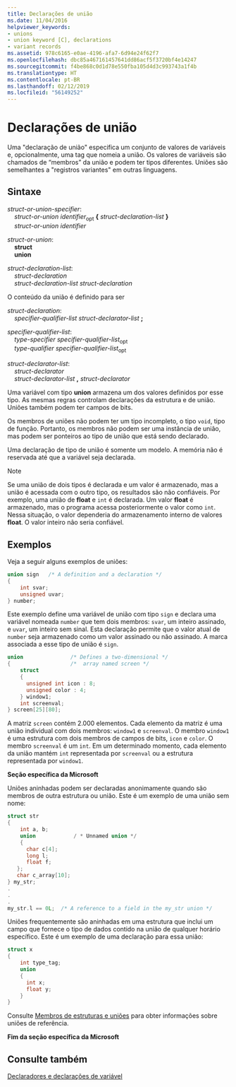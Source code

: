 ```yaml
---
title: Declarações de união
ms.date: 11/04/2016
helpviewer_keywords:
- unions
- union keyword [C], declarations
- variant records
ms.assetid: 978c6165-e0ae-4196-afa7-6d94e24f62f7
ms.openlocfilehash: dbc85a467161457641dd86acf5f3720bf4e14247
ms.sourcegitcommit: f4be868c0d1d78e550fba105d4d3c993743a1f4b
ms.translationtype: HT
ms.contentlocale: pt-BR
ms.lasthandoff: 02/12/2019
ms.locfileid: "56149252"
---
```

# <a name="union-declarations"></a>Declarações de união

Uma "declaração de união" especifica um conjunto de valores de variáveis e, opcionalmente, uma tag que nomeia a união. Os valores de variáveis são chamados de “membros” da união e podem ter tipos diferentes. Uniões são semelhantes a "registros variantes" em outras linguagens.

## <a name="syntax"></a>Sintaxe

*struct-or-union-specifier*:<br/>
&nbsp;&nbsp;&nbsp;&nbsp;*struct-or-union* *identifier*<sub>opt</sub> **{** *struct-declaration-list* **}**<br/>
&nbsp;&nbsp;&nbsp;&nbsp;*struct-or-union* *identifier*

*struct-or-union*:<br/>
&nbsp;&nbsp;&nbsp;&nbsp;**struct**<br/>
&nbsp;&nbsp;&nbsp;&nbsp;**union**

*struct-declaration-list*:<br/>
&nbsp;&nbsp;&nbsp;&nbsp;*struct-declaration*<br/>
&nbsp;&nbsp;&nbsp;&nbsp;*struct-declaration-list* *struct-declaration*

O conteúdo da união é definido para ser

*struct-declaration*:<br/>
&nbsp;&nbsp;&nbsp;&nbsp;*specifier-qualifier-list* *struct-declarator-list*  **;**

*specifier-qualifier-list*:<br/>
&nbsp;&nbsp;&nbsp;&nbsp;*type-specifier* *specifier-qualifier-list*<sub>opt</sub> <br/>
&nbsp;&nbsp;&nbsp;&nbsp;*type-qualifier* *specifier-qualifier-list*<sub>opt</sub>

*struct-declarator-list*:<br/>
&nbsp;&nbsp;&nbsp;&nbsp;*struct-declarator*<br/>
&nbsp;&nbsp;&nbsp;&nbsp;*struct-declarator-list*  **,**  *struct-declarator*

Uma variável com tipo **union** armazena um dos valores definidos por esse tipo. As mesmas regras controlam declarações da estrutura e de união. Uniões também podem ter campos de bits.

Os membros de uniões não podem ter um tipo incompleto, o tipo `void`, tipo de função. Portanto, os membros não podem ser uma instância de união, mas podem ser ponteiros ao tipo de união que está sendo declarado.

Uma declaração de tipo de união é somente um modelo. A memória não é reservada até que a variável seja declarada.

> [!NOTE]
> Se uma união de dois tipos é declarada e um valor é armazenado, mas a união é acessada com o outro tipo, os resultados são não confiáveis. Por exemplo, uma união de **float** e `int` é declarada. Um valor **float** é armazenado, mas o programa acessa posteriormente o valor como `int`. Nessa situação, o valor dependeria do armazenamento interno de valores **float**. O valor inteiro não seria confiável.

## <a name="examples"></a>Exemplos

Veja a seguir alguns exemplos de uniões:

```C
union sign   /* A definition and a declaration */
{
    int svar;
    unsigned uvar;
} number;
```

Este exemplo define uma variável de união com tipo `sign` e declara uma variável nomeada `number` que tem dois membros: `svar`, um inteiro assinado, e `uvar`, um inteiro sem sinal. Esta declaração permite que o valor atual de `number` seja armazenado como um valor assinado ou não assinado. A marca associada a esse tipo de união é `sign`.

```C
union               /* Defines a two-dimensional */
{                   /*  array named screen */
    struct
    {
      unsigned int icon : 8;
      unsigned color : 4;
    } window1;
    int screenval;
} screen[25][80];
```

A matriz `screen` contém 2.000 elementos. Cada elemento da matriz é uma união individual com dois membros: `window1` e `screenval`. O membro `window1` é uma estrutura com dois membros de campos de bits, `icon` e `color`. O membro `screenval` é um `int`. Em um determinado momento, cada elemento da união mantém `int` representada por `screenval` ou a estrutura representada por `window1`.

**Seção específica da Microsoft**

Uniões aninhadas podem ser declaradas anonimamente quando são membros de outra estrutura ou união. Este é um exemplo de uma união sem nome:

```C
struct str
{
    int a, b;
    union            / * Unnamed union */
    {
      char c[4];
      long l;
      float f;
   };
   char c_array[10];
} my_str;
.
.
.
my_str.l == 0L;  /* A reference to a field in the my_str union */
```

Uniões frequentemente são aninhadas em uma estrutura que inclui um campo que fornece o tipo de dados contido na união de qualquer horário específico. Este é um exemplo de uma declaração para essa união:

```C
struct x
{
    int type_tag;
    union
    {
      int x;
      float y;
    }
}
```

Consulte [Membros de estruturas e uniões](../c-language/structure-and-union-members.md) para obter informações sobre uniões de referência.

**Fim da seção específica da Microsoft**

## <a name="see-also"></a>Consulte também

[Declaradores e declarações de variável](../c-language/declarators-and-variable-declarations.md)
